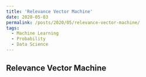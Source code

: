 ```yaml
---
title: 'Relevance Vector Machine'
date: 2020-05-03
permalink: /posts/2020/05/relevance-vector-machine/
tags:
  - Machine Learning
  - Probability
  - Data Science
---
```


## Relevance Vector Machine
